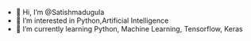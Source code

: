 - 👋 Hi, I’m @Satishmadugula
- 👀 I’m interested in Python,Artificial Intelligence
- 🌱 I’m currently learning Python, Machine Learning, Tensorflow, Keras


<!---
Satishmadugula/Satishmadugula is a ✨ special ✨ repository because its `README.md` (this file) appears on your GitHub profile.
You can click the Preview link to take a look at your changes.
--->
